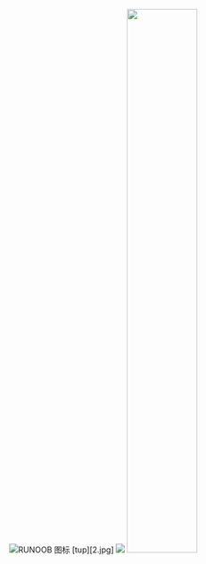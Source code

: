 ![RUNOOB 图标](http://static.runoob.com/images/runoob-logo.png)
[tup][2.jpg]
<img src=“2.jpg”>
<img src="http://static.runoob.com/images/runoob-logo.png" width="50%">
